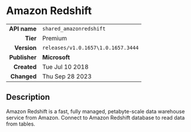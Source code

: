# Amazon Redshift
| | |
|-:|-|
|**API name**|`shared_amazonredshift`|
|**Tier**|Premium|
|**Version**|`releases/v1.0.1657\1.0.1657.3444`|
|**Publisher**|**Microsoft**|
|**Created**|Tue Jul 10 2018|
|**Changed**|Thu Sep 28 2023|

## Description
Amazon Redshift is a fast, fully managed, petabyte-scale data warehouse service from Amazon.  Connect to Amazon Redshift database to read data from tables.
